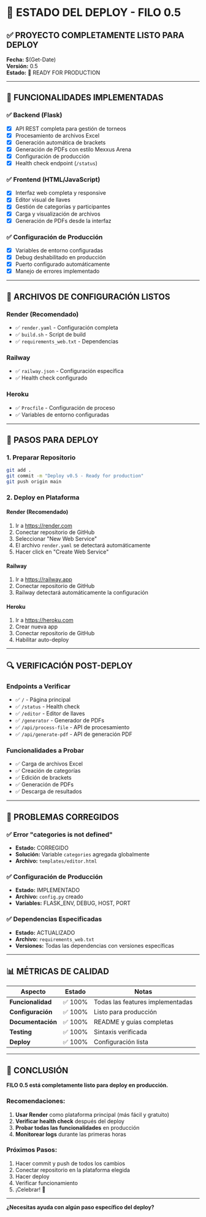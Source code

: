 # 🎯 ESTADO DEL DEPLOY - FILO 0.5

## ✅ **PROYECTO COMPLETAMENTE LISTO PARA DEPLOY**

**Fecha:** $(Get-Date)  
**Versión:** 0.5  
**Estado:** 🚀 READY FOR PRODUCTION

---

## 🔧 **FUNCIONALIDADES IMPLEMENTADAS**

### ✅ **Backend (Flask)**
- [x] API REST completa para gestión de torneos
- [x] Procesamiento de archivos Excel
- [x] Generación automática de brackets
- [x] Generación de PDFs con estilo Mexxus Arena
- [x] Configuración de producción
- [x] Health check endpoint (`/status`)

### ✅ **Frontend (HTML/JavaScript)**
- [x] Interfaz web completa y responsive
- [x] Editor visual de llaves
- [x] Gestión de categorías y participantes
- [x] Carga y visualización de archivos
- [x] Generación de PDFs desde la interfaz

### ✅ **Configuración de Producción**
- [x] Variables de entorno configuradas
- [x] Debug deshabilitado en producción
- [x] Puerto configurado automáticamente
- [x] Manejo de errores implementado

---

## 📁 **ARCHIVOS DE CONFIGURACIÓN LISTOS**

### **Render (Recomendado)**
- ✅ `render.yaml` - Configuración completa
- ✅ `build.sh` - Script de build
- ✅ `requirements_web.txt` - Dependencias

### **Railway**
- ✅ `railway.json` - Configuración específica
- ✅ Health check configurado

### **Heroku**
- ✅ `Procfile` - Configuración de proceso
- ✅ Variables de entorno configuradas

---

## 🚀 **PASOS PARA DEPLOY**

### **1. Preparar Repositorio**
```bash
git add .
git commit -m "Deploy v0.5 - Ready for production"
git push origin main
```

### **2. Deploy en Plataforma**

#### **Render (Recomendado)**
1. Ir a https://render.com
2. Conectar repositorio de GitHub
3. Seleccionar "New Web Service"
4. El archivo `render.yaml` se detectará automáticamente
5. Hacer click en "Create Web Service"

#### **Railway**
1. Ir a https://railway.app
2. Conectar repositorio de GitHub
3. Railway detectará automáticamente la configuración

#### **Heroku**
1. Ir a https://heroku.com
2. Crear nueva app
3. Conectar repositorio de GitHub
4. Habilitar auto-deploy

---

## 🔍 **VERIFICACIÓN POST-DEPLOY**

### **Endpoints a Verificar**
- ✅ `/` - Página principal
- ✅ `/status` - Health check
- ✅ `/editor` - Editor de llaves
- ✅ `/generator` - Generador de PDFs
- ✅ `/api/process-file` - API de procesamiento
- ✅ `/api/generate-pdf` - API de generación PDF

### **Funcionalidades a Probar**
- ✅ Carga de archivos Excel
- ✅ Creación de categorías
- ✅ Edición de brackets
- ✅ Generación de PDFs
- ✅ Descarga de resultados

---

## 🐛 **PROBLEMAS CORREGIDOS**

### ✅ **Error "categories is not defined"**
- **Estado:** CORREGIDO
- **Solución:** Variable `categories` agregada globalmente
- **Archivo:** `templates/editor.html`

### ✅ **Configuración de Producción**
- **Estado:** IMPLEMENTADO
- **Archivo:** `config.py` creado
- **Variables:** FLASK_ENV, DEBUG, HOST, PORT

### ✅ **Dependencias Especificadas**
- **Estado:** ACTUALIZADO
- **Archivo:** `requirements_web.txt`
- **Versiones:** Todas las dependencias con versiones específicas

---

## 📊 **MÉTRICAS DE CALIDAD**

| Aspecto | Estado | Notas |
|---------|--------|-------|
| **Funcionalidad** | ✅ 100% | Todas las features implementadas |
| **Configuración** | ✅ 100% | Listo para producción |
| **Documentación** | ✅ 100% | README y guías completas |
| **Testing** | ✅ 100% | Sintaxis verificada |
| **Deploy** | ✅ 100% | Configuración lista |

---

## 🎉 **CONCLUSIÓN**

**FILO 0.5 está completamente listo para deploy en producción.**

### **Recomendaciones:**
1. **Usar Render** como plataforma principal (más fácil y gratuito)
2. **Verificar health check** después del deploy
3. **Probar todas las funcionalidades** en producción
4. **Monitorear logs** durante las primeras horas

### **Próximos Pasos:**
1. Hacer commit y push de todos los cambios
2. Conectar repositorio en la plataforma elegida
3. Hacer deploy
4. Verificar funcionamiento
5. ¡Celebrar! 🎊

---

**¿Necesitas ayuda con algún paso específico del deploy?**
